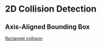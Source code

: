 # 2D Collision Detection

## Axis-Aligned Bounding Box 

[Rectangle collision](./rectangle/README.md)

